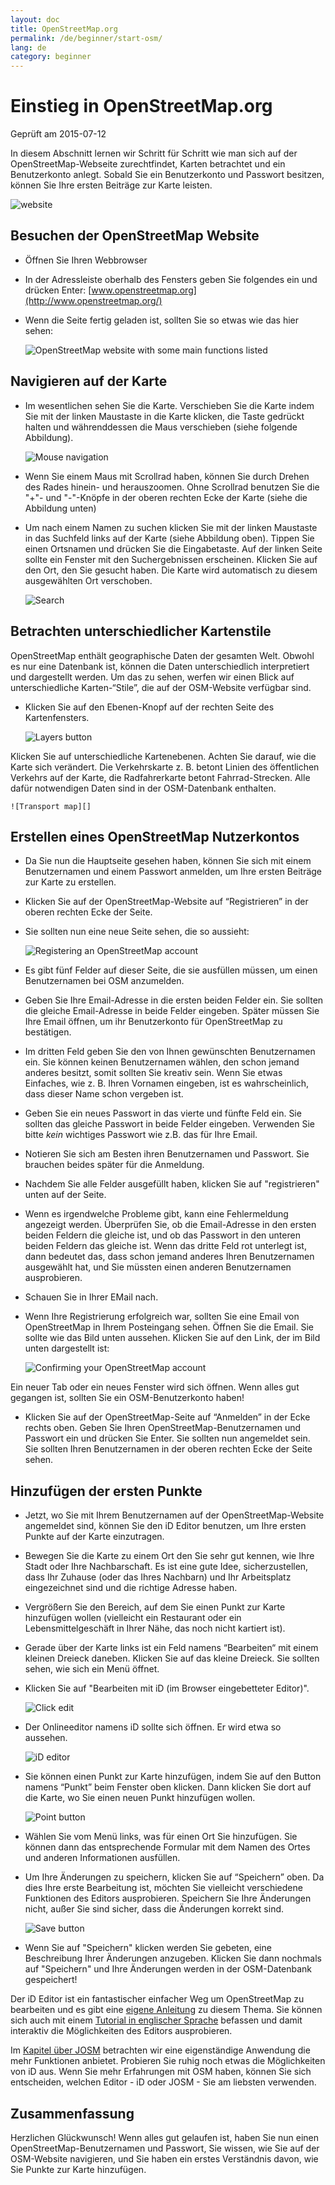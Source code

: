```yaml
---
layout: doc
title: OpenStreetMap.org
permalink: /de/beginner/start-osm/
lang: de
category: beginner
---
```


Einstieg in OpenStreetMap.org
====================================

Geprüft am 2015-07-12  

In diesem Abschnitt lernen wir Schritt für Schritt wie man sich auf der OpenStreetMap-Webseite zurechtfindet, Karten betrachtet und ein Benutzerkonto anlegt. Sobald Sie ein Benutzerkonto und Passwort besitzen, können Sie Ihre ersten Beiträge zur Karte leisten.

![website][]

Besuchen der OpenStreetMap Website
-------------------------------

- Öffnen Sie Ihren Webbrowser
- In der Adressleiste oberhalb des Fensters geben Sie folgendes ein und drücken Enter:
    [www.openstreetmap.org](http://www.openstreetmap.org/)
- Wenn die Seite fertig geladen ist, sollten Sie so etwas wie das hier sehen:

    ![OpenStreetMap website with some main functions listed][]

Navigieren auf der Karte
----------------

-   Im wesentlichen sehen Sie die Karte. Verschieben Sie die Karte indem Sie mit der linken Maustaste in die Karte klicken, die Taste gedrückt halten und währenddessen die Maus verschieben (siehe folgende Abbildung).

    ![Mouse navigation][]

-   Wenn Sie einem Maus mit Scrollrad haben, können Sie durch Drehen des Rades hinein- und herauszoomen. Ohne Scrollrad benutzen Sie die "+"- und "-"-Knöpfe in der oberen rechten Ecke der Karte (siehe die Abbildung unten)
- Um nach einem Namen zu suchen klicken Sie mit der linken Maustaste in das Suchfeld links auf der Karte (siehe Abbildung oben). Tippen Sie einen Ortsnamen und drücken Sie die Eingabetaste. Auf der linken Seite sollte ein Fenster mit den Suchergebnissen erscheinen. Klicken Sie auf den Ort, den Sie gesucht haben. Die Karte wird automatisch zu diesem ausgewählten Ort verschoben.

    ![Search][]
   

Betrachten unterschiedlicher Kartenstile
------------------------

OpenStreetMap enthält geographische Daten der gesamten Welt. Obwohl es nur eine Datenbank ist, können die Daten unterschiedlich interpretiert und dargestellt werden. Um das zu sehen, werfen wir einen Blick auf unterschiedliche Karten-“Stile”, die auf der OSM-Website verfügbar sind.

- Klicken Sie auf den Ebenen-Knopf auf der rechten Seite des Kartenfensters.

    ![Layers button][]

Klicken Sie auf unterschiedliche Kartenebenen. Achten Sie darauf, wie die Karte sich verändert. Die Verkehrskarte z. B. betont Linien des öffentlichen Verkehrs auf der Karte, die Radfahrerkarte betont Fahrrad-Strecken. Alle dafür notwendigen Daten sind in der OSM-Datenbank enthalten.

    ![Transport map][]

Erstellen eines OpenStreetMap Nutzerkontos
-------------------------------

- Da Sie nun die Hauptseite gesehen haben, können Sie sich mit einem Benutzernamen und einem Passwort anmelden, um Ihre ersten Beiträge zur Karte zu erstellen.
- Klicken Sie auf der OpenStreetMap-Website auf “Registrieren” in der oberen rechten Ecke der Seite.
- Sie sollten nun eine neue Seite sehen, die so aussieht:

    ![Registering an OpenStreetMap account][]

- Es gibt fünf Felder auf dieser Seite, die sie ausfüllen müssen, um einen Benutzernamen bei OSM anzumelden.
- Geben Sie Ihre Email-Adresse in die ersten beiden Felder ein. Sie sollten die gleiche Email-Adresse in beide Felder eingeben. Später müssen Sie Ihre Email öffnen, um ihr Benutzerkonto für OpenStreetMap zu bestätigen.
- Im dritten Feld geben Sie den von Ihnen gewünschten Benutzernamen ein. Sie können keinen Benutzernamen wählen, den schon jemand anderes besitzt, somit sollten Sie kreativ sein. Wenn Sie etwas Einfaches, wie z. B. Ihren Vornamen eingeben, ist es wahrscheinlich, dass dieser Name schon vergeben ist.
- Geben Sie ein neues Passwort in das vierte und fünfte Feld ein. Sie sollten das gleiche Passwort in beide Felder eingeben. Verwenden Sie bitte *kein* wichtiges Passwort wie z.B. das für Ihre Email. 
- Notieren Sie sich am Besten ihren Benutzernamen und Passwort. Sie brauchen beides später für die Anmeldung.
- Nachdem Sie alle Felder ausgefüllt haben, klicken Sie auf "registrieren" unten auf der Seite.
- Wenn es irgendwelche Probleme gibt, kann eine Fehlermeldung angezeigt werden. Überprüfen Sie, ob die Email-Adresse in den ersten beiden Feldern die gleiche ist, und ob das Passwort in den unteren beiden Feldern das gleiche ist. Wenn das dritte Feld rot unterlegt ist, dann bedeutet das, dass schon jemand anderes Ihren Benutzernamen ausgewählt hat, und Sie müssten einen anderen Benutzernamen ausprobieren.
-   Schauen Sie in Ihrer EMail nach.
- Wenn Ihre Registrierung erfolgreich war, sollten Sie eine Email von OpenStreetMap in Ihrem Posteingang sehen. Öffnen Sie die Email. Sie sollte wie das Bild unten aussehen. Klicken Sie auf den Link, der im Bild unten dargestellt ist:

    ![Confirming your OpenStreetMap account][]

Ein neuer Tab oder ein neues Fenster wird sich öffnen. Wenn alles gut gegangen ist, sollten Sie ein OSM-Benutzerkonto haben!
- Klicken Sie auf der OpenStreetMap-Seite auf “Anmelden” in der Ecke rechts oben. Geben Sie Ihren OpenStreetMap-Benutzernamen und Passwort ein und drücken Sie Enter. Sie sollten nun angemeldet sein. Sie sollten Ihren Benutzernamen in der oberen rechten Ecke der Seite sehen.

Hinzufügen der ersten Punkte
------------------------

- Jetzt, wo Sie mit Ihrem Benutzernamen auf der OpenStreetMap-Website angemeldet sind, können Sie den iD Editor benutzen, um Ihre ersten Punkte auf der Karte einzutragen.
- Bewegen Sie die Karte zu einem Ort den Sie sehr gut kennen, wie Ihre Stadt oder Ihre Nachbarschaft. Es ist eine gute Idee, sicherzustellen, dass Ihr Zuhause (oder das Ihres Nachbarn) und Ihr Arbeitsplatz eingezeichnet sind und die richtige Adresse haben. 
- Vergrößern Sie den Bereich, auf dem Sie einen Punkt zur Karte hinzufügen wollen (vielleicht ein Restaurant oder ein Lebensmittelgeschäft in Ihrer Nähe, das noch nicht kartiert ist).
- Gerade über der Karte links ist ein Feld namens “Bearbeiten“ mit einem kleinen Dreieck daneben. Klicken Sie auf das kleine Dreieck. Sie sollten sehen, wie sich ein Menü öffnet.
- Klicken Sie auf  "Bearbeiten mit iD (im Browser eingebetteter Editor)".

    ![Click edit][]

- Der Onlineeditor namens iD sollte sich öffnen. Er wird etwa so aussehen.

    ![iD editor][]

- Sie können einen Punkt zur Karte hinzufügen, indem Sie auf den Button namens “Punkt” beim Fenster oben klicken. Dann klicken Sie dort auf die Karte, wo Sie einen neuen Punkt hinzufügen wollen.

    ![Point button][]    

- Wählen Sie vom Menü links, was für einen Ort Sie hinzufügen. Sie können dann das entsprechende Formular mit dem Namen des Ortes und anderen Informationen ausfüllen.
- Um Ihre Änderungen zu speichern, klicken Sie auf “Speichern” oben. Da dies Ihre erste Bearbeitung ist, möchten Sie vielleicht verschiedene Funktionen des Editors ausprobieren. Speichern Sie Ihre Änderungen nicht, außer Sie sind sicher, dass die Änderungen korrekt sind.

    ![Save button][]    

- Wenn Sie auf "Speichern" klicken werden Sie gebeten, eine Beschreibung Ihrer Änderungen anzugeben. Klicken Sie dann nochmals auf "Speichern" und Ihre Änderungen werden in der OSM-Datenbank gespeichert!


Der iD Editor ist ein fantastischer einfacher Weg um OpenStreetMap zu bearbeiten und es gibt eine [eigene Anleitung](/de/beginner/id-editor) zu diesem Thema. Sie können sich auch mit einem [Tutorial in englischer Sprache](http://www.openstreetmap.org/edit?editor=id#walkthrough=true) befassen und damit interaktiv die Möglichkeiten des Editors ausprobieren.

Im [Kapitel über JOSM](/de/josm/) betrachten wir eine eigenständige Anwendung die mehr Funktionen anbietet. Probieren Sie ruhig noch etwas die Möglichkeiten von iD aus. Wenn Sie mehr Erfahrungen mit OSM haben, können Sie sich entscheiden, welchen Editor - iD oder JOSM - Sie am liebsten verwenden.

Zusammenfassung
-------

Herzlichen Glückwunsch! Wenn alles gut gelaufen ist, haben Sie nun einen OpenStreetMap-Benutzernamen und Passwort, Sie wissen, wie Sie auf der OSM-Website navigieren, und Sie haben ein erstes Verständnis davon, wie Sie Punkte zur Karte hinzufügen.



[Website]: /images/beginner/start-osm_website.png
[OpenStreetMap website with some main functions listed]: /images/beginner/osm-website-main-functions.png
[Mouse navigation]: /images/beginner/mouse-navigation.png
[Search]: /images/beginner/search.png
[Layers button]: /images/beginner/layers.png
[Transport map]: /images/beginner/transport-map.png
[Registering an OpenStreetMap account]: /images/beginner/registering-account.png
[Confirming your OpenStreetMap account]: /images/beginner/confirming-account.png
[Click edit]: /images/beginner/click-edit.png
[iD editor]: /images/beginner/id-editor.png
[Point button]: /images/beginner/point-button.png
[Save button]: /images/beginner/save-button.png